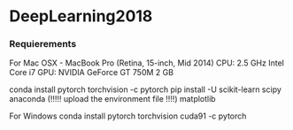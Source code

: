 # DeepLearning2018

### Requierements 

For Mac OSX - MacBook Pro (Retina, 15-inch, Mid 2014)
CPU: 2.5 GHz Intel Core i7 GPU: NVIDIA GeForce GT 750M 2 GB

conda install pytorch torchvision -c pytorch
pip install -U scikit-learn
scipy
anaconda (!!!!! upload the environment file !!!!) 
matplotlib

For Windows 
conda install pytorch torchvision cuda91 -c pytorch 
